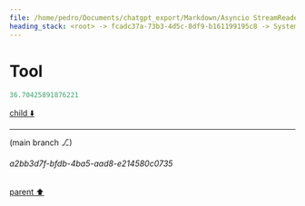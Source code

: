 ```yaml
---
file: /home/pedro/Documents/chatgpt_export/Markdown/Asyncio StreamReader_Writer_ Deep Dive.md
heading_stack: <root> -> fcadc37a-73b3-4d5c-8df9-b161199195c8 -> System -> b74b0f9d-258d-4711-a53e-a6ef4f3e749e -> System -> aaa2d34c-19b8-4a73-87e5-e89cc52880f1 -> User -> e699cc32-2076-4b5d-98e8-d8c8d270498e -> Assistant -> asyncio StreamReader and StreamWriter: A Deep Dive -> StreamReader -> Basics -> Core Methods -> Use Case -> StreamWriter -> Basics -> Core Methods -> Use Case -> Combining StreamReader and StreamWriter -> Buffering and Flow Control -> Exception Handling -> Backpressure Handling -> Stream Adapters -> Conclusion -> aaa2cf71-b96b-4015-b8df-dadb1288a43a -> User -> 7f748aa6-27c6-4794-ad0d-049b6f2f97d5 -> Assistant -> Factors Affecting Overhead -> Quantitative Measures -> aaa28268-171d-4aa2-a801-59980b4a1c72 -> User -> f0baf8c5-cfdc-42e3-a943-3a86a0a6b515 -> Assistant -> 106fe138-27c6-4725-a628-17dd817481b0 -> Tool
---
```

# Tool

```python
36.70425891876221
```

[child ⬇️](#a2bb3d7f-bfdb-4ba5-aad8-e214580c0735)

---

(main branch ⎇)
###### a2bb3d7f-bfdb-4ba5-aad8-e214580c0735
[parent ⬆️](#106fe138-27c6-4725-a628-17dd817481b0)
